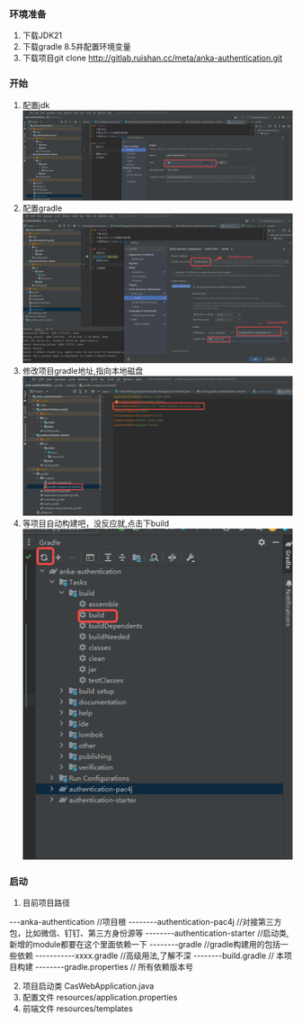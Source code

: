 ### 环境准备
1. 下载JDK21 
2. 下载gradle 8.5并配置环境变量
3. 下载项目git clone http://gitlab.ruishan.cc/meta/anka-authentication.git

### 开始
1. 配置jdk
![img.png](img.png)
2. 配置gradle
![img_1.png](img_1.png)
3. 修改项目gradle地址,指向本地磁盘
![img_2.png](img_2.png)
4. 等项目自动构建吧，没反应就,点击下build
![img_3.png](img_3.png)

### 启动
1. 目前项目路径

---anka-authentication  //项目根
--------authentication-pac4j   //对接第三方包，比如微信、钉钉、第三方身份源等
--------authentication-starter  //启动类,新增的module都要在这个里面依赖一下
--------gradle                  //gradle构建用的包括一些依赖
-----------xxxx.gradle          //高级用法,了解不深
--------build.gradle            // 本项目构建
--------gradle.properties       // 所有依赖版本号

2. 项目启动类 CasWebApplication.java
3. 配置文件 resources/application.properties
4. 前端文件 resources/templates